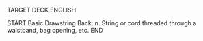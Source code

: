 TARGET DECK
ENGLISH

START
Basic
Drawstring
Back: n. String or cord threaded through a waistband, bag opening, etc.
END
